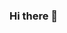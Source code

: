 ### Hi there 👋

<!--
**kawther-adam/Kawther-Adam** is a ✨ _special_ ✨ repository because its `README.md` (this file) appears on your GitHub profile.

Here are some ideas to get you started:

- 🔭 I’m currently working on ...
- 🌱 I’m currently a student on the Black Codher Bootcamp
- 👯 I love baking
- ⚡ Fun fact: I enjoy crocheting
-->
###
